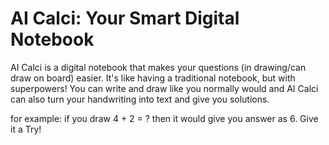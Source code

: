 # AI Calci: Your Smart Digital Notebook
AI Calci is a digital notebook that makes your questions (in drawing/can draw on board) easier.  It's like having a traditional notebook, but with superpowers! 
You can write and draw like you normally would and AI Calci can also turn your handwriting into text and give you solutions.

for example: if you draw 4 + 2 = ? then it would give you answer as 6.
Give it a Try!
